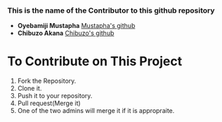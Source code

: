 ### This is the name of the Contributor to this github repository

* **Oyebamiji Mustapha** [Mustapha's github](https://github.com/Musoye)
* **Chibuzo Akana** [Chibuzo's github](https://github.com/buzo22)

# To Contribute on This Project
1. Fork the Repository.
2. Clone it.
3. Push it to your repository.
4. Pull request(Merge it)
5. One of the two admins will merge it if it is appropraite.
